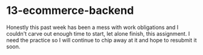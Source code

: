 # 13-ecommerce-backend

Honestly this past week has been a mess with work obligations and I couldn't carve out enough time to start, let alone finish, this assignment. I need the practice so I will continue to chip away at it and hope to resubmit it soon.
